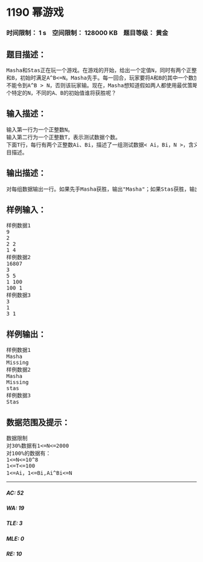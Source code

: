 # 1190 幂游戏   
### 时间限制： 1 s&nbsp;&nbsp;&nbsp;&nbsp;空间限制： 128000 KB&nbsp;&nbsp;&nbsp;&nbsp;题目等级： 黄金  
## 题目描述：  

<pre>
Masha和Stas正在玩一个游戏。在游戏的开始，给出一个定值N，同时有两个正整数A  
和B，初始时满足A^B<=N。Masha先手。每一回合，玩家要将A和B的其中一个数加上1，但  
不能令到A^B > N，否则该玩家输。现在，Masha想知道假如两人都使用最优策略，对于一  
个特定的N，不同的A、B的初始值谁将获胜呢？
</pre>
  
  
## 输入描述：  

<pre>
输入第一行为一个正整数N。  
输入第二行为一个正整数T，表示测试数据个数。  
下面T行，每行有两个正整数Ai、Bi，描述了一组测试数据< Ai，Bi，N >，含义如题  
目描述。
</pre>
  
  
## 输出描述：  

<pre>
对每组数据输出一行。如果先手Masha获胜，输出"Masha"；如果Stas获胜，输出"Stas"；如果和则输出"Missing"（不用输出引号）
</pre>
  
  
## 样例输入：  

<pre>
样例数据1  
9  
2  
2 2  
1 4
样例数据2
16807  
3  
5 5  
1 100  
100 1
样例数据3
3  
1  
3 1
</pre>
  
  
## 样例输出：  

<pre>
样例数据1
Masha  
Missing
样例数据2
Masha  
Missing  
stas
样例数据3
Stas
</pre>
  
  
## 数据范围及提示：  

<pre>
数据限制  
对30%数据有1<=N<=2000  
对100%的数据有：  
1<=N<=10^8  
1<=T<=100  
1<=Ai，1<=Bi,Ai^Bi<=N
</pre>
  
  
***  

##### AC: 52  
##### WA: 19  
##### TLE: 3  
##### MLE: 0  
##### RE: 10  
